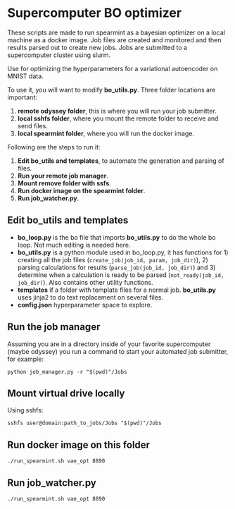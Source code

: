 # Supercomputer BO optimizer

These scripts are made to run spearmint as a bayesian optimizer on a local machine as a docker image. Job files are created and monitored and then results parsed out to create new jobs. Jobs are submitted to a supercomputer cluster using slurm.

Use for optimizing the hyperparameters for a variational autoencoder on MNIST data.

To use it, you will want to modify **bo_utils.py**. Three folder locations are important:

1. **remote odyssey folder**, this is where you will run your job submitter.
2. **local sshfs folder**, where you mount the remote folder to receive and send files.
3. **local spearmint folder**, where you will run the docker image.

Following are the steps to run it:

1. **Edit bo_utils and templates**, to automate the generation and parsing of files.
2. **Run your remote job manager**.
3. **Mount remove folder with ssfs**.
4. **Run docker image on the spearmint folder**.
5. **Run job_watcher.py**.

## Edit bo_utils and templates

* **bo_loop.py** is the bo file that imports **bo_utils.py** to do the whole bo loop. Not much editing is needed here.
* **bo_utils.py** is a python module used in bo_loop.py, it has functions for 1) creating all the job files (`create_job(job_id, param, job_dir)`), 2) parsing calculations for results (`parse_job(job_id, job_dir)`)  and 3) determine when a calculation is ready to be parsed (`not_ready(job_id, job_dir)`). Also contains other utility functions.
* **templates** if a folder with template files for a normal job. **bo_utils.py** uses jinja2 to do text replacement on several files.
* **config.json** hyperparameter space to explore.

## Run the job manager
Assuming you are in a directory inside of your favorite supercomputer (maybe odyssey) you run a command to start your automated job submitter, for example:

```
python job_manager.py -r "$(pwd)"/Jobs
```

## Mount virtual drive locally
Using sshfs:

```
sshfs user@domain:path_to_jobs/Jobs "$(pwd)"/Jobs
```

## Run docker image on this folder

```
./run_spearmint.sh vae_opt 8890
```
## Run job_watcher.py

```
./run_spearmint.sh vae_opt 8890
```
